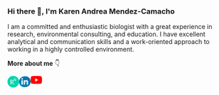 ### Hi there 👋, I'm Karen Andrea Mendez-Camacho

I am a committed and enthusiastic biologist with a great experience in research, environmental consulting, and education. I have excellent analytical and communication skills and a work-oriented approach to working in a highly controlled environment.

**More about me** 👇 

[<img align="left" alt="research" width="26px" src="https://github.com/karen9/karen9/blob/main/img/48px-ResearchGate_icon_SVG.svg.png" />][researchgate]
[<img align="left" alt="research" width="26px" src="https://github.com/karen9/karen9/blob/main/img/729101_linkedin_icon.png" />][linkedin]
[<img align="left" alt="research" width="26px" src="https://github.com/karen9/karen9/blob/main/img/Youtube.png" />][youtube]

[researchgate]: https://www.researchgate.net/profile/Karen-Mendez-Camacho
[linkedin]: https://www.linkedin.com/in/karenamc/
[youtube]: https://www.youtube.com/@Nutrideas
